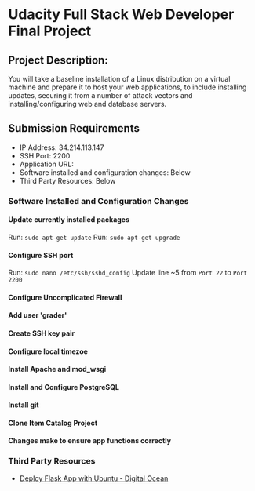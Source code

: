 # Udacity Full Stack Web Developer Final Project

## Project Description:
You will take a baseline installation of a Linux distribution on a virtual machine and prepare it to host your web applications, to include installing updates, securing it from a number of attack vectors and installing/configuring web and database servers.

## Submission Requirements

* IP Address: 34.214.113.147
* SSH Port: 2200
* Application URL: 
* Software installed and configuration changes: Below
* Third Party Resources: Below

### Software Installed and Configuration Changes

#### Update currently installed packages
Run: `sudo apt-get update`
Run: `sudo apt-get upgrade`

#### Configure SSH port
Run: `sudo nano /etc/ssh/sshd_config`
Update line ~5 from `Port 22` to `Port 2200`

#### Configure Uncomplicated Firewall

#### Add user 'grader'

#### Create SSH key pair

#### Configure local timezoe

#### Install Apache and mod_wsgi

#### Install and Configure PostgreSQL

#### Install git

#### Clone Item Catalog Project

#### Changes make to ensure app functions correctly


### Third Party Resources

* [Deploy Flask App with Ubuntu - Digital Ocean](https://www.digitalocean.com/community/tutorials/how-to-deploy-a-flask-application-on-an-ubuntu-vps)
